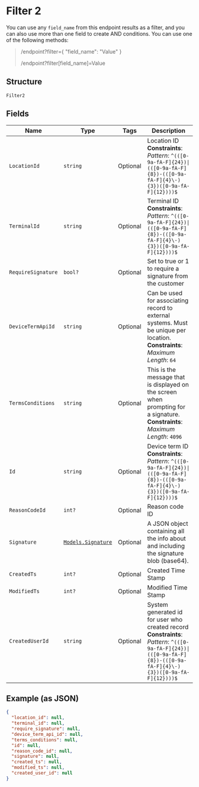 
# Filter 2

You can use any `field_name` from this endpoint results as a filter, and you can also use more than one field to create AND conditions. You can use one of the following methods:

> /endpoint?filter={ "field_name": "Value" }
> 
> /endpoint?filter[field_name]=Value

## Structure

`Filter2`

## Fields

| Name | Type | Tags | Description |
|  --- | --- | --- | --- |
| `LocationId` | `string` | Optional | Location ID<br>**Constraints**: *Pattern*: `^(([0-9a-fA-F]{24})\|(([0-9a-fA-F]{8})-(([0-9a-fA-F]{4}\-){3})([0-9a-fA-F]{12})))$` |
| `TerminalId` | `string` | Optional | Terminal ID<br>**Constraints**: *Pattern*: `^(([0-9a-fA-F]{24})\|(([0-9a-fA-F]{8})-(([0-9a-fA-F]{4}\-){3})([0-9a-fA-F]{12})))$` |
| `RequireSignature` | `bool?` | Optional | Set to true or 1 to require a signature from the customer |
| `DeviceTermApiId` | `string` | Optional | Can be used for associating record to external systems. Must be unique per location.<br>**Constraints**: *Maximum Length*: `64` |
| `TermsConditions` | `string` | Optional | This is the message that is displayed on the screen when prompting for a signature.<br>**Constraints**: *Maximum Length*: `4096` |
| `Id` | `string` | Optional | Device term ID<br>**Constraints**: *Pattern*: `^(([0-9a-fA-F]{24})\|(([0-9a-fA-F]{8})-(([0-9a-fA-F]{4}\-){3})([0-9a-fA-F]{12})))$` |
| `ReasonCodeId` | `int?` | Optional | Reason code ID |
| `Signature` | [`Models.Signature`](../../doc/models/signature.md) | Optional | A JSON object containing all the info about and including the signature blob (base64). |
| `CreatedTs` | `int?` | Optional | Created Time Stamp |
| `ModifiedTs` | `int?` | Optional | Modified Time Stamp |
| `CreatedUserId` | `string` | Optional | System generated id for user who created record<br>**Constraints**: *Pattern*: `^(([0-9a-fA-F]{24})\|(([0-9a-fA-F]{8})-(([0-9a-fA-F]{4}\-){3})([0-9a-fA-F]{12})))$` |

## Example (as JSON)

```json
{
  "location_id": null,
  "terminal_id": null,
  "require_signature": null,
  "device_term_api_id": null,
  "terms_conditions": null,
  "id": null,
  "reason_code_id": null,
  "signature": null,
  "created_ts": null,
  "modified_ts": null,
  "created_user_id": null
}
```


